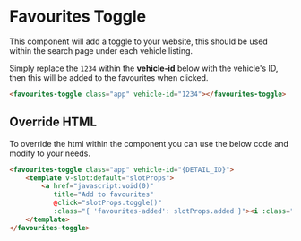 <!-- Space: WE -->
<!-- Parent: Web Documentation -->
<!-- Parent: Vue Components -->
<!-- Title: Favourites Toggle -->
<!-- Layout: (plain) -->

# Favourites Toggle

This component will add a toggle to your website, this should be used within the search page under each vehicle listing.

Simply replace the `1234` within the **vehicle-id** below with the vehicle's ID, then this will be added to the favourites when clicked.

```html
<favourites-toggle class="app" vehicle-id="1234"></favourites-toggle>
```

<a name="override-html"></a>
## Override HTML
To override the html within the component you can use the below code and modify to your needs.

```html
<favourites-toggle class="app" vehicle-id="{DETAIL_ID}">
    <template v-slot:default="slotProps">
        <a href="javascript:void(0)"
           title="Add to favourites"
           @click="slotProps.toggle()"
           :class="{ 'favourites-added': slotProps.added }"><i :class="{ 'ci ci-heart-r': !slotProps.added, 'ci ci-heart': slotProps.added }"></i></a>
    </template>
</favourites-toggle>
```

